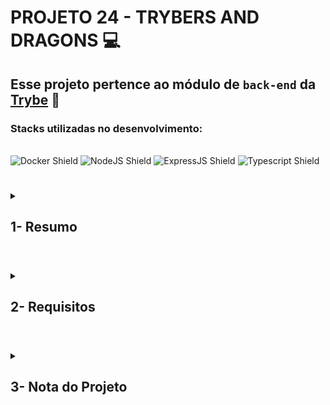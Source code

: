 # PROJETO 24 - TRYBERS AND DRAGONS :computer:

## Esse projeto pertence ao módulo de `back-end` da [Trybe](https://www.betrybe.com/) :green_heart:

### Stacks utilizadas no desenvolvimento:
<div style="display: inline_block"><br>
  <img src="https://img.shields.io/badge/Docker-2CA5E0?style=for-the-badge&logo=docker&logoColor=white" alt="Docker Shield" />
  <img src="https://img.shields.io/badge/Node.js-339933?style=for-the-badge&logo=nodedotjs&logoColor=white" alt="NodeJS Shield" />
  <img src="https://img.shields.io/badge/Express.js-000000?style=for-the-badge&logo=express&logoColor=white" alt="ExpressJS Shield" />
  <img src="https://img.shields.io/badge/Typescript-2CA5E0?style=for-the-badge&logo=Typescript&logoColor=white" alt="Typescript Shield" />
</div>
 
 #
<details>
 
<summary>
  
## 1- Resumo
  
</summary>

Nesse projeto foi necessário aplicar junto com TypeScript os princípios da arquitetura SOLID e de POO em uma estrutura de jogos conhecido como jogos RPG (Role Playing Game).

-> O SOLID nada mais é do que um conjunto de princípios e boas práticas para melhorar o design de software e arquitetura, tornando-os mais fáceis de manter, escalar e testar, garantindo um melhor funcionamento das aplicações desenvolvidas.

-> Já a Programação Orientada a Objetos (POO) é um paradigma de programação que se baseia no conceito de objetos. Um objeto contém informações e ações, que interagem entre si durante a execução do programa. Geralmente, um objeto é uma representação de algo do mundo real.

Nesse projeto utilizei desses conceitos para criar e organizar diversas classes e interfaces, além de conceitos intrínsecos a esses como herança, composição e polimorfismo.
  
Veja mais abaixo!
  
</details>

#

<details>
 
<summary>
 
## 2- Requisitos

</summary>

* I. Crie a classe Race
* II. Crie classes que herdam de Race
* III. Crie a interface Energy
* IV. Crie a classe Archetype
* V. Crie classes que herdam de Archetype
* VI. Crie a interface Fighter
* VII. Crie a classe Character
* VIII. Crie a interface SimpleFighter
* IX. Crie a classe Monster
* X. Crie a classe PVP
* XI. Criar a classe PVE
* XII. Crie a classe Dragon
* XIII. Crie objetos no arquivo index
  
</details>

# 

<details>
 
<summary>

## 3- Nota do Projeto
 
</summary>

## 100% :heavy_check_mark:

![Project-trybers-and-dragons-grade]()

</details> 
 
# 
